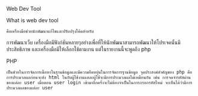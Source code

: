 
Web Dev Tool

What is web dev tool

	คือเครื่องมือช่วยนักพัฒนาแก้ไขและปรับปรุงโค้ดสำหรับ
การพัฒนาเว็บ เครื่องมือมีฟังก์ชันหลายๆอย่างเพื่อที่ให้นักพัฒนาสามารถพัฒนาให้โปรเจคนั้นมีประสิทธิภาพ และเครื่องมือมีให้เลือกใช้ตามงาน แต่ในรายงานนี้จะพูดถึง php



PHP

	เป็นช่วยในการจัดการเนื้อหาในฐานข้อมูลและมีความยืดหยุ่นในการจัดการฐานข้อมูล จุดประสงค์สำคัญของ php คือ การประมวลผลก่อนจะส่ง html ในกับผู้ใช้งานแตละผู้ใช้จะมีการประมวลผลไม่เหมือนกัน เช่น การจดจำรหัสผ่านของแต่ละ user เมื่อตอน user login เข้ามาอีกครั้งจะไม่ต้องจำเป็นในการกรอกรหัสใหม่ จะเห็นได้ว่ามีการประมวลผลของแต่ละ user



